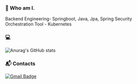 ### 👋 Who am I.
Backend Engineering- Springboot, Java, Jpa, Spring Security    
Orchestration Tool - Kubernetes

### :computer:
![Anurag's GitHub stats](https://github-readme-stats.vercel.app/api?username=limheonjun&show_icons=true&theme=radical)

<!--  Most Used Languages -->
<!-- [![Top Langs](https://github-readme-stats.vercel.app/api/top-langs/?username=limheonjun&hide=html,css)](https://github.com/limheonjun/github-readme-stats) -->

### :mailbox_with_mail: Contacts
[![Gmail Badge](https://img.shields.io/badge/-Gmail-d14836?style=flat-square&logo=Gmail&logoColor=white&link=mailto:jumong4000@gmail.com)](mailto:jumong4000@gmail.com)

